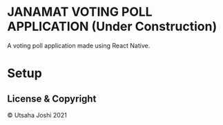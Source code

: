 # JANAMAT VOTING POLL APPLICATION (Under Construction)

A voting poll application made using React Native.

# Setup

## License & Copyright
© Utsaha Joshi 2021
